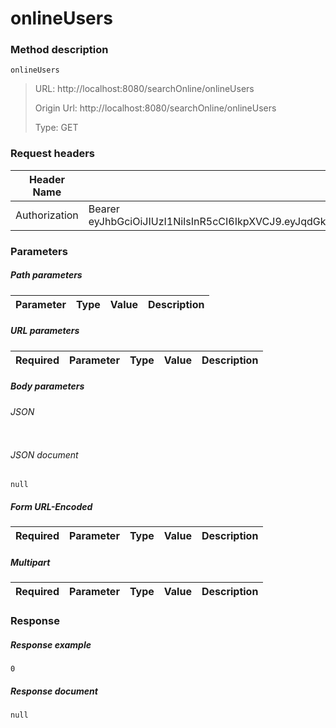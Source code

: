 # onlineUsers

### Method description

```
onlineUsers
```

> URL: http://localhost:8080/searchOnline/onlineUsers
>
> Origin Url: http://localhost:8080/searchOnline/onlineUsers
>
> Type: GET


### Request headers

|Header Name| Header Value|
|---------|------|
|Authorization|Bearer eyJhbGciOiJIUzI1NiIsInR5cCI6IkpXVCJ9.eyJqdGkiOiJkMDcwNjI2ZC0wZTM2LTQzZDctOWY0YS0xODM3MzA4Njg0M2QiLCJpc3MiOiIwYzU5OTg5ZDM5NzAzODBhZTE2ODg4MDY4NmM0YTA3MCIsInN1YiI6IjBjNTk5ODlkMzk3MDM4MGFlMTY4ODgwNjg2YzRhMDcwIiwiZXhwIjoxNjgyOTk3ODQ5LCJhdWQiOiJtZnMiLCJzY29wZSI6WyJ1c2VyTWFuIiwiZ2VuZXJhdGVKd3QiLCJzZWFyY2hPbmxpbmUiLCJyb2xlIiwiY29ubmVjdCIsInB1c2giLCJwdWJsaXNoIiwiY29uc3VtZSIsInF1ZXJ5Il19.c4kxRX2E9vgApGjTaEKzMcemlePZARVLAAdcemejQw4|

### Parameters

##### Path parameters

| Parameter | Type | Value | Description |
|---------|------|------|------------|


##### URL parameters

|Required| Parameter | Type | Value | Description |
|---------|---------|------|------|------------|


##### Body parameters

###### JSON

```

```

###### JSON document

```
null
```


##### Form URL-Encoded
|Required| Parameter | Type | Value | Description |
|---------|---------|------|------|------------|


##### Multipart
|Required | Parameter | Type | Value | Description |
|---------|---------|------|------|------------|


### Response

##### Response example

```
0
```

##### Response document
```
null
```


